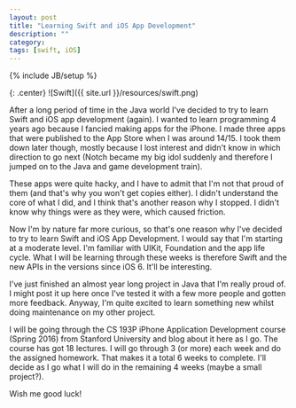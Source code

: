 ```yaml
---
layout: post
title: "Learning Swift and iOS App Development"
description: ""
category:
tags: [swift, iOS]
---
```

{% include JB/setup %}

{: .center}
![Swift]({{ site.url }}/resources/swift.png)

After a long period of time in the Java world I've decided to try to learn Swift and iOS app development (again). I wanted to learn programming 4 years ago because I fancied making apps for the iPhone. I made three apps that were published to the App Store when I was around 14/15. I took them down later though, mostly because I lost interest and didn't know in which direction to go next (Notch became my big idol suddenly and therefore I jumped on to the Java and game development train).

These apps were quite hacky, and I have to admit that I'm not that proud of them (and that's why you won't get copies either). I didn't understand the core of what I did, and I think that's another reason why I stopped. I didn't know why things were as they were, which caused friction.

Now I'm by nature far more curious, so that's one reason why I've decided to try to learn Swift and iOS App Development. I would say that I'm starting at a moderate level. I'm familiar with UIKit, Foundation and the app life cycle. What I will be learning through these weeks is therefore Swift and the new APIs in the versions since iOS 6. It'll be interesting.

I've just finished an almost year long project in Java that I'm really proud of. I might post it up here once I've tested it with a few more people and gotten more feedback. Anyway, I'm quite excited to learn something new whilst doing maintenance on my other project.

I will be going through the CS 193P iPhone Application Development course (Spring 2016) from Stanford University and blog about it here as I go. The course has got 18 lectures. I will go through 3 (or more) each week and do the assigned homework. That makes it a total 6 weeks to complete. I'll decide as I go what I will do in the remaining 4 weeks (maybe a small project?).

Wish me good luck!

